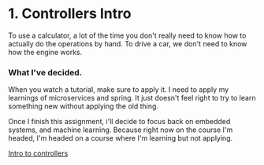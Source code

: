 # 1. Controllers Intro

To use a calculator, a lot of the time you don't really need to know how to actually do the operations by hand. To drive a car, we don't need to know
how the engine works. 


### What I've decided.
When you watch a tutorial, make sure to apply it. I need to apply my learnings of microservices and spring. It just doesn't feel right to try to learn something new without applying the old thing.

Once I finish this assignment, i'll decide to focus back on embedded systems, and machine learning. Because right now on the course I'm headed, I'm headed on a course where I'm learning but not applying.

[Intro to controllers](https://www.youtube.com/watch?v=_ek753zCHJg&list=PLlVl4RjlX2_QQPzyRfcalY0BUhSWVrmV4&index=11)